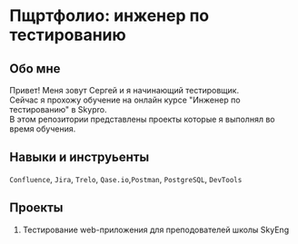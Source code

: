 # Пщртфолио: инженер по тестированию

## Обо мне

Привет! Меня зовут Сергей и я начинающий тестировщик. <br>
Сейчас я прохожу обучение на онлайн курсе "Инженер по тестированию" в Skypro.  <br>
В этом репозитории представлены проекты которые я выполнял во время обучения. <br>

## Навыки и инструьенты

``Confluence``, ``Jira``, ``Trelo``, ``Qase.io``,``Postman``, ``PostgreSQL``, ``DevTools``  <br>

## Проекты

1. Тестирование web-приложения для преподователей школы SkyEng
   
